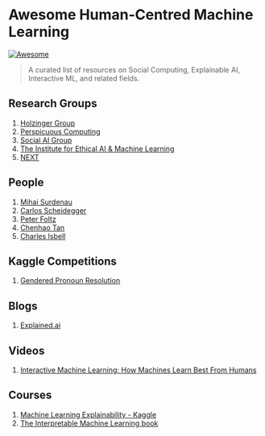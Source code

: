 # Awesome Human-Centred Machine Learning

[![Awesome](https://cdn.rawgit.com/sindresorhus/awesome/d7305f38d29fed78fa85652e3a63e154dd8e8829/media/badge.svg)](https://github.com/sindresorhus/awesome)

> A curated list of resources on Social Computing, Explainable AI, Interactive ML, and related fields.

## Research Groups
1. [Holzinger Group](https://human-centered.ai/project/kandinsky-patterns/)
2. [Perspicuous Computing](https://www.perspicuous-computing.science)
3. [Social AI Group](https://www.cs.vu.nl/en/research/artificial-intelligence/Social_AI_Group/index.aspx)
4. [The Institute for Ethical AI & Machine Learning](https://ethical.institute)
5. [NEXT](http://nextml.org/)

## People
1. [Mihai Surdenau](http://www.surdeanu.info/mihai/index.php)
2. [Carlos Scheidegger](https://cscheid.net)
3. [Peter Foltz](http://peterfoltz.me)
4. [Chenhao Tan](https://chenhaot.com)
5. [Charles Isbell](https://www.cc.gatech.edu/fac/Charles.Isbell/)

## Kaggle Competitions
1. [Gendered Pronoun Resolution](https://www.kaggle.com/c/gendered-pronoun-resolution)

## Blogs
1. [Explained.ai](http://explained.ai)

## Videos
1. [Interactive Machine Learning: How Machines Learn Best From Humans](https://www.youtube.com/watch?v=mog8r2AqW94)

## Courses
1. [Machine Learning Explainability - Kaggle](https://www.kaggle.com/learn/machine-learning-explainability)
2. [The Interpretable Machine Learning book](https://christophm.github.io/interpretable-ml-book/)